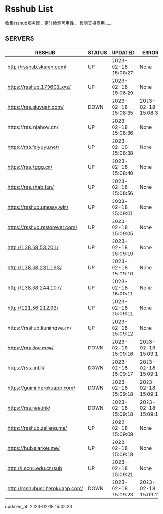 # Rsshub List

收集rsshub服务器，定时检测可用性， 检测支持应用。。。


## SERVERS

|  RSSHUB   | STATUS  | UPDATED  | ERROR  | TWITTER |  
|  ----  | ----  | ----  | ----  | ---- |  
| http://rsshub.sksren.com/ | UP | 2023-02-18 15:08:27 | None |OK|  
| https://rsshub.170601.xyz/ | UP | 2023-02-18 15:08:29 | None |OK|  
| https://rss.qiuyuair.com/ | DOWN | 2023-02-18 15:08:35 | 2023-02-18 15:08:35 |  
| https://rss.injahow.cn/ | UP | 2023-02-18 15:08:36 | None ||  
| https://rss.feiyuyu.net/ | UP | 2023-02-18 15:08:38 | None |OK|  
| https://rss.itggg.cn/ | UP | 2023-02-18 15:08:40 | None ||  
| https://rss.shab.fun/ | UP | 2023-02-18 15:08:56 | None |OK|  
| https://rsshub.uneasy.win/ | UP | 2023-02-18 15:09:01 | None |OK|  
| https://rsshub.rssforever.com/ | UP | 2023-02-18 15:09:05 | None |OK|  
| http://138.68.53.201/ | UP | 2023-02-18 15:09:10 | None ||  
| http://138.68.231.193/ | UP | 2023-02-18 15:09:10 | None ||  
| http://138.68.244.107/ | UP | 2023-02-18 15:09:11 | None ||  
| http://121.36.212.92/ | UP | 2023-02-18 15:09:11 | None ||  
| https://rsshub.liumingye.cn/ | UP | 2023-02-18 15:09:12 | None |OK|  
| https://rss.dov.moe/ | DOWN | 2023-02-18 15:09:16 | 2023-02-18 15:09:16 |  
| https://rss.unl.li/ | DOWN | 2023-02-18 15:09:17 | 2023-02-18 15:09:17 |  
| https://guimi.herokuapp.com/ | DOWN | 2023-02-18 15:09:18 | 2023-02-18 15:09:18 |  
| https://rss.hee.ink/ | DOWN | 2023-02-18 15:09:18 | 2023-02-18 15:09:18 |  
| https://rsshub.zsliang.me/ | UP | 2023-02-18 15:09:09 | None |OK|  
| https://hub.slarker.me/ | UP | 2023-02-18 15:09:18 | None |OK|  
| http://i.scnu.edu.cn/sub | UP | 2023-02-18 15:09:21 | None ||  
| http://rsshubusr.herokuapp.com/ | DOWN | 2023-02-18 15:09:23 | 2023-02-18 15:09:23 |  
  

updated_at: 2023-02-18 15:09:23  
